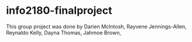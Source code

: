 # info2180-finalproject

This group project was done by Darien McIntosh, Rayvene Jennings-Allen, Reynaldo Kelly, Dayna Thomas, Jahmoe Brown, 
